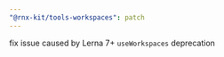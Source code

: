 ```yaml
---
"@rnx-kit/tools-workspaces": patch
---
```


fix issue caused by Lerna 7+ `useWorkspaces` deprecation
